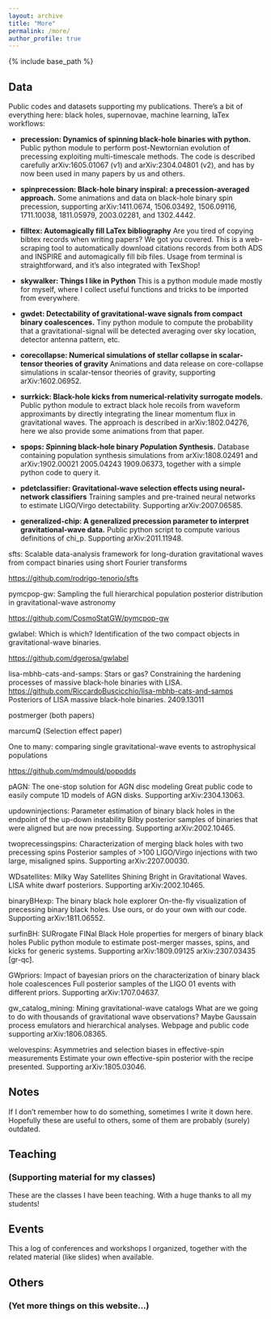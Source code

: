 ```yaml
---
layout: archive
title: "More"
permalink: /more/
author_profile: true
---
```


{% include base_path %}


## Data
Public codes and datasets supporting my publications. There’s a bit of everything here: black holes, supernovae, machine learning, laTex workflows:

- **precession: Dynamics of spinning black-hole binaries with python.**
Public python module to perform post-Newtornian evolution of precessing exploiting multi-timescale methods. The code is described carefully arXiv:1605.01067 (v1) and arXiv:2304.04801 (v2), and has by now been used in many papers by us and others.

- **spinprecession: Black-hole binary inspiral: a precession-averaged approach.**
Some animations and data on black-hole binary spin precession, supporting arXiv:1411.0674, 1506.03492, 1506.09116, 1711.10038, 1811.05979, 2003.02281, and 1302.4442.

- **filltex: Automagically fill LaTex bibliography**
Are you tired of copying bibtex records when writing papers? We got you covered. This is a web-scraping tool to automatically download citations records from both ADS and INSPIRE and automagically fill bib files. Usage from terminal is straightforward, and it’s also integrated with TexShop!

- **skywalker: Things I like in Python** This is a python module made mostly for myself, where I collect useful functions and tricks to be imported from everywhere.

- **gwdet: Detectability of gravitational-wave signals from compact binary coalescences.** Tiny python module to compute the probability that a gravitational-signal will be detected averaging over sky location, detector antenna pattern, etc.

- **corecollapse: Numerical simulations of stellar collapse in scalar-tensor theories of gravity**
Animations and data release on core-collapse simulations in scalar-tensor theories of gravity, supporting arXiv:1602.06952.

- **surrkick: Black-hole kicks from numerical-relativity surrogate models.**
Public python module to extract black hole recoils from waveform approximants by directly integrating the linear momentum flux in gravitational waves. The approach is described in arXiv:1802.04276, here we also provide some animations from that paper.


- **spops: *S*pinning black-hole binary *Pop*ulation *S*ynthesis.** Database containing population synthesis simulations from arXiv:1808.02491 and arXiv:1902.00021 2005.04243 1909.06373, together with a simple python code to query it.

- **pdetclassifier: Gravitational-wave selection effects using neural-network classifiers**
Training samples and pre-trained neural networks to estimate LIGO/Virgo detectability. Supporting arXiv:2007.06585.

- **generalized-chip: A generalized precession parameter to interpret gravitational-wave data.**
Public python script to compute various definitions of chi_p. Supporting arXiv:2011.11948.



sfts: Scalable data-analysis framework for long-duration gravitational waves from compact binaries using short Fourier transforms

https://github.com/rodrigo-tenorio/sfts


pymcpop-gw: Sampling the full hierarchical population posterior distribution in gravitational-wave astronomy

https://github.com/CosmoStatGW/pymcpop-gw

gwlabel: Which is which? Identification of the two compact objects in gravitational-wave binaries.

https://github.com/dgerosa/gwlabel


lisa-mbhb-cats-and-samps: Stars or gas? Constraining the hardening processes of massive black-hole binaries with LISA.
https://github.com/RiccardoBuscicchio/lisa-mbhb-cats-and-samps
Posteriors of LISA massive black-hole binaries. 2409.13011

postmerger (both papers)

marcumQ (Selection effect paper)


One to many: comparing single gravitational-wave events to astrophysical populations

https://github.com/mdmould/popodds

pAGN: The one-stop solution for AGN disc modeling
Great public code to easily compute 1D models of AGN disks. Supporting arXiv:2304.13063.

updowninjections: Parameter estimation of binary black holes in the endpoint of the up-down instability
Bilby posterior samples of binaries that were aligned but are now precessing. Supporting arXiv:2002.10465.

twoprecessingspins: Characterization of merging black holes with two precessing spins
Posterior samples of >100 LIGO/Virgo injections with two large, misaligned spins. Supporting arXiv:2207.00030.

WDsatellites: Milky Way Satellites Shining Bright in Gravitational Waves. LISA white dwarf posteriors. Supporting arXiv:2002.10465.

binaryBHexp: The binary black hole explorer
On-the-fly visualization of precessing binary black holes. Use ours, or do your own with our code. Supporting arXiv:1811.06552.

surfinBH: SURrogate FINal Black Hole properties for mergers of binary black holes 
Public python module to estimate post-merger masses, spins, and kicks for generic systems. Supporting arXiv:1809.09125  arXiv:2307.03435 [gr-qc].

GWpriors: Impact of bayesian priors on the characterization of binary black hole coalescences
Full posterior samples of the LIGO 01 events with different priors. Supporting arXiv:1707.04637.

gw_catalog_mining: Mining gravitational-wave catalogs
What are we going to do with thousands of gravitational wave observations? Maybe Gaussain process emulators and hierarchical analyses. Webpage and public code supporting arXiv:1806.08365.

welovespins: Asymmetries and selection biases in effective-spin measurements
Estimate your own effective-spin posterior with the recipe presented. Supporting arXiv:1805.03046.



## Notes
If I don’t remember how to do something, sometimes I write it down here. Hopefully these are useful to others, some of them are probably (surely) outdated.

## Teaching
### (Supporting material for my classes)

These are the classes I have been teaching. With a huge thanks to all my students!


## Events

This a log of conferences and workshops I organized, together with the related material (like slides) when available.


## Others
### (Yet more things on this website...)